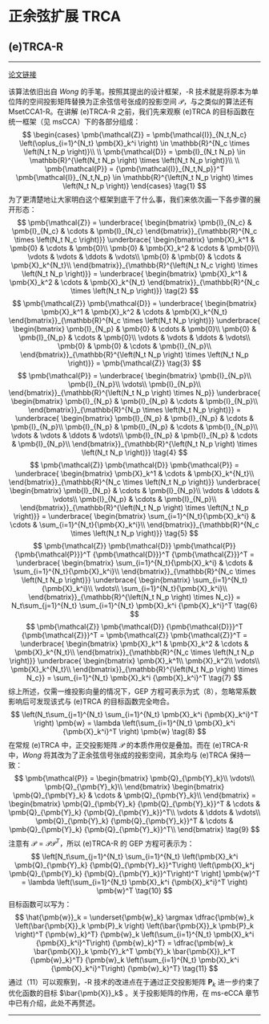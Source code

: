 # 正余弦扩展 TRCA
## (e)TRCA-R

---

[论文链接][TRCA-R]

该算法依旧出自 *Wong* 的手笔。按照其提出的设计框架，-R 技术就是将原本为单位阵的空间投影矩阵替换为正余弦信号张成的投影空间 $\pmb{\mathcal{P}}$，与之类似的算法还有 MsetCCA1-R。在讲解 (e)TRCA-R 之前，我们先来观察 (e)TRCA 的目标函数在统一框架（见 msCCA）下的各部分组成：
$$
\begin{cases}
\pmb{\mathcal{Z}} = \pmb{\mathcal{I}}_{N_t,N_c} \left(\oplus_{i=1}^{N_t} \pmb{X}_k^i \right) \in \mathbb{R}^{N_c \times \left(N_t N_p \right)}\\
\\
\pmb{\mathcal{D}} = \pmb{I}_{N_t N_p} \in \mathbb{R}^{\left(N_t N_p \right) \times \left(N_t N_p \right)}\\
\\
\pmb{\mathcal{P}} = {\pmb{\mathcal{I}}_{N_t,N_p}}^T \pmb{\mathcal{I}}_{N_t,N_p} \in \mathbb{R}^{\left(N_t N_p \right) \times \left(N_t N_p \right)}
\end{cases}
\tag{1}
$$
为了更清楚地让大家明白这个框架到底干了什么事，我们来依次画一下各步骤的展开形态：
$$
\pmb{\mathcal{Z}} = 
\underbrace{
\begin{bmatrix}
\pmb{I}_{N_c} & \pmb{I}_{N_c} & \cdots & \pmb{I}_{N_c}
\end{bmatrix}}_{\mathbb{R}^{N_c \times \left(N_t N_c \right)}}
\underbrace{
\begin{bmatrix}
\pmb{X}_k^1 & \pmb{0} & \cdots & \pmb{0}\\
\pmb{0} & \pmb{X}_k^2 & \cdots & \pmb{0}\\
\vdots & \vdots & \ddots & \vdots\\
\pmb{0} & \pmb{0} & \cdots & \pmb{X}_k^{N_t}\\
\end{bmatrix}}_{\mathbb{R}^{\left(N_t N_c \right) \times \left(N_t N_p \right)}} = 
\underbrace{
\begin{bmatrix}
\pmb{X}_k^1 & \pmb{X}_k^2 & \cdots & \pmb{X}_k^{N_t}
\end{bmatrix}}_{\mathbb{R}^{N_c \times \left(N_t N_p \right)}}
\tag{2}
$$
$$
\pmb{\mathcal{Z}} \pmb{\mathcal{D}} = 
\underbrace{
\begin{bmatrix}
\pmb{X}_k^1 & \pmb{X}_k^2 & \cdots & \pmb{X}_k^{N_t}
\end{bmatrix}}_{\mathbb{R}^{N_c \times \left(N_t N_p \right)}}
\underbrace{
\begin{bmatrix}
\pmb{I}_{N_p} & \pmb{0} & \cdots & \pmb{0}\\
\pmb{0} & \pmb{I}_{N_p} & \cdots & \pmb{0}\\
\vdots & \vdots & \ddots & \vdots\\
\pmb{0} & \pmb{0} & \cdots & \pmb{I}_{N_p}\\
\end{bmatrix}}_{\mathbb{R}^{\left(N_t N_p \right) \times \left(N_t N_p \right)}} = \pmb{\mathcal{Z}}
\tag{3}
$$
$$
\pmb{\mathcal{P}} = 
\underbrace{
\begin{bmatrix}
\pmb{I}_{N_p}\\
\pmb{I}_{N_p}\\
\vdots\\
\pmb{I}_{N_p}\\
\end{bmatrix}}_{\mathbb{R}^{\left(N_t N_p \right) \times N_p}}
\underbrace{
\begin{bmatrix}
\pmb{I}_{N_p} & \pmb{I}_{N_p} & \cdots & \pmb{I}_{N_p}\\
\end{bmatrix}}_{\mathbb{R}^{N_p \times \left(N_t N_p \right)}} = 
\underbrace{
\begin{bmatrix}
\pmb{I}_{N_p} & \pmb{I}_{N_p} & \cdots & \pmb{I}_{N_p}\\
\pmb{I}_{N_p} & \pmb{I}_{N_p} & \cdots & \pmb{I}_{N_p}\\
\vdots & \vdots & \ddots & \vdots\\
\pmb{I}_{N_p} & \pmb{I}_{N_p} & \cdots & \pmb{I}_{N_p}\\
\end{bmatrix}}_{\mathbb{R}^{\left(N_t N_p \right) \times \left(N_t N_p \right)}}
\tag{4}
$$
$$
\pmb{\mathcal{Z}} \pmb{\mathcal{D}} \pmb{\mathcal{P}} = 
\underbrace{
\begin{bmatrix}
\pmb{X}_k^1 & \cdots & \pmb{X}_k^{N_t}\\
\end{bmatrix}}_{\mathbb{R}^{N_c \times \left(N_t N_p \right)}}
\underbrace{
\begin{bmatrix}
\pmb{I}_{N_p} & \cdots & \pmb{I}_{N_p}\\
\vdots & \ddots & \vdots\\
\pmb{I}_{N_p} & \cdots & \pmb{I}_{N_p}\\
\end{bmatrix}}_{\mathbb{R}^{\left(N_t N_p \right) \times \left(N_t N_p \right)}} = 
\underbrace{
\begin{bmatrix}
\sum_{i=1}^{N_t}{\pmb{X}_k^i} & \cdots & \sum_{i=1}^{N_t}{\pmb{X}_k^i}\\
\end{bmatrix}}_{\mathbb{R}^{N_c \times \left(N_t N_p \right)}}
\tag{5}
$$
$$
\pmb{\mathcal{Z}} \pmb{\mathcal{D}} \pmb{\mathcal{P}} {\pmb{\mathcal{P}}}^T {\pmb{\mathcal{D}}}^T {\pmb{\mathcal{Z}}}^T = 
\underbrace{
\begin{bmatrix}
\sum_{i=1}^{N_t}{\pmb{X}_k^i} & \cdots & \sum_{i=1}^{N_t}{\pmb{X}_k^i}\\
\end{bmatrix}}_{\mathbb{R}^{N_c \times \left(N_t N_p \right)}}
\underbrace{
\begin{bmatrix}
\sum_{i=1}^{N_t}{\pmb{X}_k^i}\\
\vdots\\
\sum_{i=1}^{N_t}{\pmb{X}_k^i}\\
\end{bmatrix}}_{\mathbb{R}^{\left(N_t N_p \right) \times N_c}} = 
N_t\sum_{j=1}^{N_t} \sum_{i=1}^{N_t} \pmb{X}_k^i {\pmb{X}_k^i}^T
\tag{6}
$$
$$
\pmb{\mathcal{Z}} \pmb{\mathcal{D}} {\pmb{\mathcal{D}}}^T {\pmb{\mathcal{Z}}}^T = \pmb{\mathcal{Z}} \pmb{\mathcal{Z}}^T = 
\underbrace{
\begin{bmatrix}
\pmb{X}_k^1 & \pmb{X}_k^2 & \cdots & \pmb{X}_k^{N_t}\\
\end{bmatrix}}_{\mathbb{R}^{N_c \times \left(N_t N_p \right)}}
\underbrace{
\begin{bmatrix}
\pmb{X}_k^1\\
\pmb{X}_k^2\\
\vdots\\
\pmb{X}_k^{N_t}\\
\end{bmatrix}}_{\mathbb{R}^{\left(N_t N_p \right) \times N_c}} = 
\sum_{i=1}^{N_t} \pmb{X}_k^i {\pmb{X}_k^i}^T
\tag{7}
$$
综上所述，仅需一维投影向量的情况下，GEP 方程可表示为式（8），忽略常系数影响后可发现该式与 (e)TRCA 的目标函数完全吻合。
$$
\left(N_t\sum_{j=1}^{N_t} \sum_{i=1}^{N_t} \pmb{X}_k^i {\pmb{X}_k^i}^T \right) \pmb{w} = 
\lambda \left(\sum_{i=1}^{N_t} \pmb{X}_k^i {\pmb{X}_k^i}^T \right) \pmb{w}
\tag{8}
$$
在常规 (e)TRCA 中，正交投影矩阵 $\pmb{\mathcal{P}}$ 的本质作用仅是叠加。而在 (e)TRCA-R 中，*Wong* 将其改为了正余弦信号张成的投影空间，其余均与 (e)TRCA 保持一致：
$$
\pmb{\mathcal{P}} = 
\begin{bmatrix}
\pmb{Q}_{\pmb{Y}_k}\\
\vdots\\
\pmb{Q}_{\pmb{Y}_k}\\
\end{bmatrix}
\begin{bmatrix}
\pmb{Q}_{\pmb{Y}_k} & \cdots & \pmb{Q}_{\pmb{Y}_k}\\
\end{bmatrix} = 
\begin{bmatrix}
\pmb{Q}_{\pmb{Y}_k} {\pmb{Q}_{\pmb{Y}_k}}^T & \cdots & \pmb{Q}_{\pmb{Y}_k} {\pmb{Q}_{\pmb{Y}_k}}^T\\
\vdots & \ddots & \vdots\\
\pmb{Q}_{\pmb{Y}_k} {\pmb{Q}_{\pmb{Y}_k}}^T & \cdots & \pmb{Q}_{\pmb{Y}_k} {\pmb{Q}_{\pmb{Y}_k}}^T\\
\end{bmatrix}
\tag{9}
$$
注意有 $\pmb{\mathcal{P}} = \pmb{\mathcal{P}} {\pmb{\mathcal{P}}}^T$，所以 (e)TRCA-R 的 GEP 方程可表示为：
$$
\left[N_t\sum_{j=1}^{N_t} \sum_{i=1}^{N_t} \left(\pmb{X}_k^i \pmb{Q}_{\pmb{Y}_k} {\pmb{Q}_{\pmb{Y}_k}}^T\right) \left(\pmb{X}_k^j \pmb{Q}_{\pmb{Y}_k} {\pmb{Q}_{\pmb{Y}_k}}^T\right)^T \right] \pmb{w}^T = 
\lambda \left(\sum_{i=1}^{N_t} \pmb{X}_k^i {\pmb{X}_k^i}^T \right) \pmb{w}^T
\tag{10}
$$
目标函数可以写为：
$$
\hat{\pmb{w}}_k = 
\underset{\pmb{w}_k} \argmax 
\dfrac{\pmb{w}_k \left(\bar{\pmb{X}}_k \pmb{P}_k \right) \left(\bar{\pmb{X}}_k \pmb{P}_k \right)^T {\pmb{w}_k}^T} {\pmb{w}_k \left(\sum_{i=1}^{N_t} \pmb{X}_k^i {\pmb{X}_k^i}^T\right) {\pmb{w}_k}^T} = 
\dfrac{\pmb{w}_k \bar{\pmb{X}}_k \pmb{Y}_k^T \pmb{Y}_k \bar{\pmb{X}}_k^T {\pmb{w}_k}^T} {\pmb{w}_k \left(\sum_{i=1}^{N_t} \pmb{X}_k^i {\pmb{X}_k^i}^T\right) {\pmb{w}_k}^T}
\tag{11}
$$
通过（11）可以观察到，-R 技术的改进点在于通过正交投影矩阵 $\pmb{P}_k$ 进一步约束了优化函数的目标 $\bar{\pmb{X}}_k$ 。关于投影矩阵的作用，在 ms-eCCA 章节中已有介绍，此处不再赘述。

---

[TRCA-R]: https://ieeexplore.ieee.org/document/9006809/